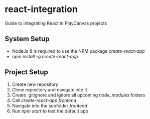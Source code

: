 # react-integration
Guide to integrating React in PlayCanvas projects

## System Setup
- NodeJs 8 is required to use the NPM package <i>create-react-app</i>
- <i>npm install -g create-react-app</i>

## Project Setup
1. Create new repository
2. Clone repository and navigate into it
3. Create .gitignore and ignore all upcoming <i>node_modules</i> folders
4. Call <i>create-react-app frontend</i>
5. Navigate into the subfolder <i>frontend</i>
6. Run <i>npm start</i> to test the default app
